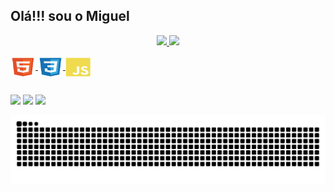 ## Olá!!! sou o Miguel

<div align="center">
  <a href="https://github.com/staxhinho">
  <img height="179em" src="https://github-readme-stats.vercel.app/api?username=staxhinho&show_icons=true&theme=radical&include_all_commits=true&count_private=true"/>
  <img height="179em" src="https://github-readme-stats.vercel.app/api/top-langs/?username=staxhinho&layout=compact&langs_count=7&theme=radical"/>
</div>

<div style="display: inline_block"><br>
  <img align="center" alt="Rafa-HTML" height="30" width="40" src="https://raw.githubusercontent.com/devicons/devicon/master/icons/html5/html5-original.svg">
  <img align="center" alt="Rafa-CSS" height="30" width="40" src="https://raw.githubusercontent.com/devicons/devicon/master/icons/css3/css3-original.svg">
  <img align="center" alt="Rafa-Js" height="30" width="40" src="https://raw.githubusercontent.com/devicons/devicon/master/icons/javascript/javascript-plain.svg">
</div>

##

<div> 
  <a href="https://www.youtube.com/channel/UC3uRTdc8g6R2hupTGqL03MA" target="_blank"><img src="https://img.shields.io/badge/YouTube-FF0000?style=for-the-badge&logo=youtube&logoColor=white" target="_blank"></a>
  <a href="https://instagram.com/staxhinho" target="_blank"><img src="https://img.shields.io/badge/-Instagram-%23E4405F?style=for-the-badge&logo=instagram&logoColor=white" target="_blank"></a>
 	<a href="https://www.twitch.tv/staxhinho" target="_blank"><img src="https://img.shields.io/badge/Twitch-9146FF?style=for-the-badge&logo=twitch&logoColor=white" target="_blank"></a>
 
  ![Snake animation](https://github.com/staxhinho/staxhinho/blob/output/github-contribution-grid-snake.svg)
 
</div>
